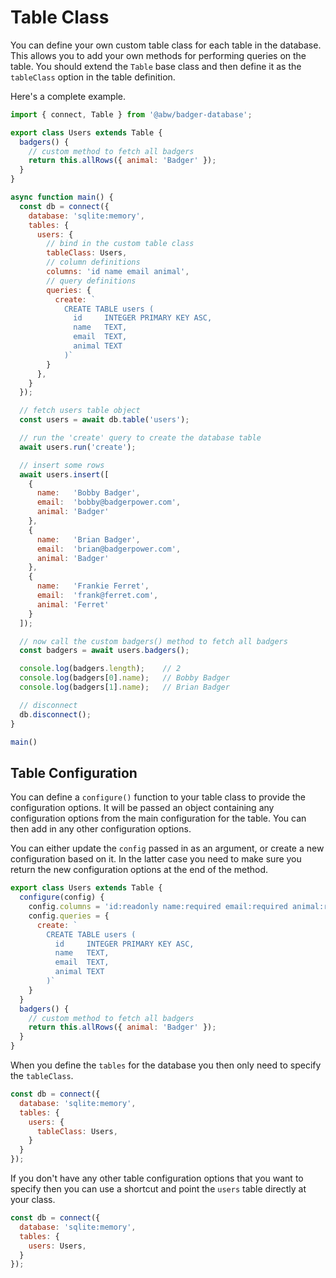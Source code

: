 # Table Class

You can define your own custom table class for each table in the database.
This allows you to add your own methods for performing queries on the table.
You should extend the `Table` base class and then define it as the `tableClass`
option in the table definition.

Here's a complete example.

```js
import { connect, Table } from '@abw/badger-database';

export class Users extends Table {
  badgers() {
    // custom method to fetch all badgers
    return this.allRows({ animal: 'Badger' });
  }
}

async function main() {
  const db = connect({
    database: 'sqlite:memory',
    tables: {
      users: {
        // bind in the custom table class
        tableClass: Users,
        // column definitions
        columns: 'id name email animal',
        // query definitions
        queries: {
          create: `
            CREATE TABLE users (
              id     INTEGER PRIMARY KEY ASC,
              name   TEXT,
              email  TEXT,
              animal TEXT
            )`
        }
      },
    }
  });

  // fetch users table object
  const users = await db.table('users');

  // run the 'create' query to create the database table
  await users.run('create');

  // insert some rows
  await users.insert([
    {
      name:   'Bobby Badger',
      email:  'bobby@badgerpower.com',
      animal: 'Badger'
    },
    {
      name:   'Brian Badger',
      email:  'brian@badgerpower.com',
      animal: 'Badger'
    },
    {
      name:   'Frankie Ferret',
      email:  'frank@ferret.com',
      animal: 'Ferret'
    }
  ]);

  // now call the custom badgers() method to fetch all badgers
  const badgers = await users.badgers();

  console.log(badgers.length);    // 2
  console.log(badgers[0].name);   // Bobby Badger
  console.log(badgers[1].name);   // Brian Badger

  // disconnect
  db.disconnect();
}

main()
```

## Table Configuration

You can define a `configure()` function to your table class
to provide the configuration options.  It will be passed an
object containing any configuration options from the main
configuration for the table.  You can then add in any other
configuration options.

You can either update the `config` passed in as an argument,
or create a new configuration based on it.  In the latter case
you need to make sure you return the new configuration options
at the end of the method.

```js
export class Users extends Table {
  configure(config) {
    config.columns = 'id:readonly name:required email:required animal:required',
    config.queries = {
      create: `
        CREATE TABLE users (
          id     INTEGER PRIMARY KEY ASC,
          name   TEXT,
          email  TEXT,
          animal TEXT
        )`
    }
  }
  badgers() {
    // custom method to fetch all badgers
    return this.allRows({ animal: 'Badger' });
  }
}
```

When you define the `tables` for the database you then only need
to specify the `tableClass`.

```js
const db = connect({
  database: 'sqlite:memory',
  tables: {
    users: {
      tableClass: Users,
    }
  }
});
```

If you don't have any other table configuration options that you
want to specify then you can use a shortcut and point the `users`
table directly at your class.

```js
const db = connect({
  database: 'sqlite:memory',
  tables: {
    users: Users,
  }
});
```

